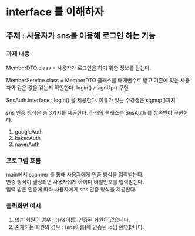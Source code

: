 # interface 를 이해하자
## 주제 : 사용자가 sns를 이용해 로그인 하는 기능
### 과제 내용

MemberDTO.class = 사용자가 로그인을 하기 위한 정보를 담는다.

MemberService.class = MemberDTO 클래스를 매개변수로
받고 기존에 있는 사용자와 같은 값을 갖는지 확인한다.
login() / signUp()  구현

SnsAuth.interface  : login() 을 제공한다.
여유가 있는 수강생은 signup()까지

sns 인증 방식은 총 3가지를 제공한다.
아래의 클래스는 SnsAuth 를 상속받아 구현한다.

1. googleAuth
2. kakaoAuth
3. naverAuth

### 프로그램 흐름
main에서 scanner 를 통해 사용자에게 인증 방식을 입력받는다. <br>
인증 방식이 결정되면 사용자에게 아이디,비밀번호를 입력받는다. <br>
입력 받은 인증에 따라 사용자에게 sns 인증 방식을 제공한다.

### 출력화면 예시
1. 없는 회원의 경우 : (sns이름) 인증된 회원이 없습니다.
2. 존재하는 회원의 경우 : (sns이름)에 인증된 id님 환영합니다.